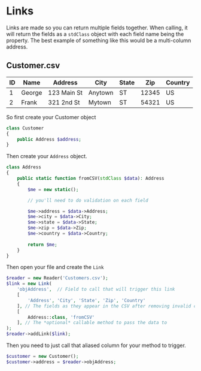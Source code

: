 # Links

Links are made so you can return multiple fields together. When calling, it will return the fields as a `stdClass` object with each field name being the property. The best example of something like this would be a multi-column address.

## Customer.csv

| ID | Name   | Address     | City    | State | Zip   | Country |
| -- | ------ | ----------- | ------- | ----- | ----- | ------- |
| 1  | George | 123 Main St | Anytown | ST    | 12345 | US      |
| 2  | Frank  | 321 2nd St  | Mytown  | ST    | 54321 | US      |

So first create your Customer object

```php
class Customer
{
    public Address $address;
}
```

Then create your `Address` object.

```php
class Address
{
    public static function fromCSV(stdClass $data): Address
    {
        $me = new static();

        // you'll need to do validation on each field

        $me->address = $data->Address;
        $me->city = $data->City;
        $me->state = $data->State;
        $me->zip = $data->Zip;
        $me->country = $data->Country;
        
        return $me;
    }
}
```

Then open your file and create the `Link`

```php
$reader = new Reader('Customers.csv');
$link = new Link(
    'objAddress',  // Field to call that will trigger this link
    [
        'Address', 'City', 'State', 'Zip', 'Country'
    ], // The fields as they appear in the CSV after removing invalid characters
    [
        Address::class, 'fromCSV'
    ], // The *optional* callable method to pass the data to
);
$reader->addLink($link);
```

Then you need to just call that aliased column for your method to trigger.

```php
$customer = new Customer();
$customer->address = $reader->objAddress;
```
